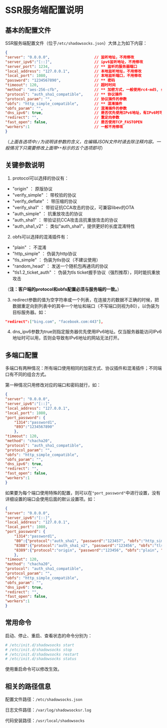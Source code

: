 # SSR服务端配置说明

## 基本的配置文件

SSR服务端配置文件（位于`/etc/shadowsocks.json`）大体上为如下内容：

```json
{
"server": "0.0.0.0",                    // 监听地址，不用修改
"server_ipv6":"[::]",                   // ipv6监听地址，不用修改
"server_port": 1234,                    // ** 监听的服务器端口
"local_address": "127.0.0.1",           // 本地监听地址，不用修改
"local_port": 1080,                     // 本地监听端口，不用修改
"password": "1234567890",               // ** 密码
"timeout": 120,                         // 超时时间
"method": "aes-256-cfb",                // ** 加密方式，一般使用rc4-md5, salsa20, chacha20
"protocol": "auth_sha1_compatible",     // ** 协议插件
"protocol_param": "",                   // 协议插件的参数
"obfs": "http_simple_compatible",       // ** 混淆插件
"obfs_param": "",                       // 混淆插件的参数
"dns_ipv6": true,                       // 是否优先使用IPv6地址，有IPv6时可开启
"redirect": "",                         // 重定向参数
"fast_open": false,                     // 是否使用TCP_FASTOPEN
"workers":1                             // 一般不用修改
}
```
 
（*上面各选项中`//`为说明该参数的含义，在编辑JSON文件时请去除注释内容。一般情况下只需要修改上面带`**`标示的五个选项即可*）

## 关键参数说明

1. protocol可以选择的协议有：

+ "origin" ： 原版协议
+ "verify_simple"	： 带校验的协议
+ "verify_deflate"	： 带压缩的协议
+ "verify_sha1"	： 带验证抗CCA攻击的协议，可兼容libev的OTA
+ "auth_simple"	： 抗重放攻击的协议
+ "auth_sha1" ： 带验证抗CCA攻击且抗重放攻击的协议
+ "auth_sha1_v2" ： 类似"auth_sha1"，提供更好的长度混淆特性

2. obfs可以选择的混淆插件有：

+ "plain" ： 不混淆
+ "http_simple" ： 伪装为http协议
+ "tls_simple" ： 伪装为tls协议（不建议使用）
+ "random_head"	： 发送一个随机包再通讯的协议
+ "tls1.2_ticket_auth" ： 伪装为tls ticket握手协议（强烈推荐），同时能抗重放攻击

（**注：客户端的protocol和obfs配置必须与服务端的一致。**）

3. redirect参数的值为空字符串或一个列表，在连接方的数据不正确的时候，把数据重定向到列表中的其中一个地址和端口（不写端口则视为80），以伪装为目标服务器。如：

```json
"redirect":["bing.com", "facebook.com:443"],
```

4. dns_ipv6参数为true则指定服务器优先使用IPv6地址。仅当服务器能访问IPv6地址时可以用，否则会导致有IPv6地址的网站无法打开。

## 多端口配置

多端口有两种情况：所有端口使用相同的加密方式、协议插件和混淆插件；不同端口有不同的组合方式。

第一种情况只用修改对应的端口和密码就行，如：

```json
{
"server": "0.0.0.0",
"server_ipv6":"[::]",
"local_address": "127.0.0.1",
"local_port": 1080,
"port_password": {
    "1314":"password1",
    "893":"1234567890"
    },
"timeout": 120,
"method": "chacha20",
"protocol": "auth_sha1_compatible",
"protocol_param": "",
"obfs": "http_simple_compatible",
"obfs_param": "",
"dns_ipv6": true,
"redirect": "",
"fast_open": false,
"workers":1
}
```

如果要为每个端口使用特殊的配置，则可以在`"port_password"`中进行设置，没有详细设置的端口会使用后面的默认设置项。如：

```json
{
"server": "0.0.0.0",
"server_ipv6":"[::]",
"local_address": "127.0.0.1",
"local_port": 1080,
"port_password": {
    "1314":"password1",
    "80":{"protocol":"auth_sha1", "password":"123457", "obfs":"http_simple", "obfs_param":"www.baidu.com"},
    "8388":{"protocol":"auth_sha1_v2", "password":"123456", "obfs":"tls1.2_ticket_auth", "obfs_param":""},
    "8389":{"protocol":"origin", "password":"123456", "obfs":"plain", "obfs_param":""}
    },
"timeout": 120,
"method": "chacha20",
"protocol": "auth_sha1_compatible",
"protocol_param": "",
"obfs": "http_simple_compatible",
"obfs_param": "",
"dns_ipv6": true,
"redirect": "",
"fast_open": false,
"workers":1
}
```

## 常用命令

启动、停止、重启、查看状态的命令分别为：

```sh
# /etc/init.d/shadowsocks start
# /etc/init.d/shadowsocks stop
# /etc/init.d/shadowsocks restart
# /etc/init.d/shadowsocks status
```

使用重启命令可以修改生效。

## 相关的路径信息

配置文件路径：`/etc/shadowsocks.json`

日志文件路径：`/var/log/shadowsocksr.log`

代码安装路径：`/usr/local/shadowsocks`